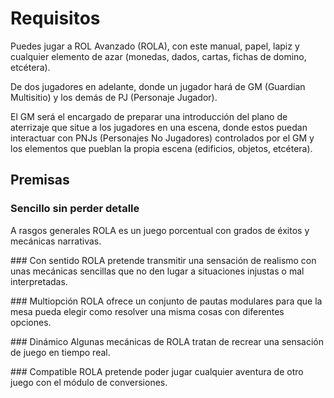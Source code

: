 
Requisitos
==========

Puedes jugar a ROL Avanzado (ROLA), con este manual, papel, lapiz y cualquier elemento de azar (monedas, dados, cartas, fichas de domino, etcétera).

De dos jugadores en adelante, donde un jugador hará de GM (Guardian Multisitio) y los demás de PJ (Personaje Jugador).

El GM será el encargado de preparar una introducción del plano de aterrizaje que situe a los jugadores en una escena, donde estos puedan interactuar con PNJs (Personajes No Jugadores) controlados por el GM y los elementos que pueblan la propia escena (edificios, objetos, etcétera).

Premisas
--------

### Sencillo sin perder detalle
A rasgos generales ROLA es un juego porcentual con grados de éxitos y mecánicas narrativas.

### Con sentido
ROLA pretende transmitir una sensación de realismo con unas mecánicas sencillas que no den lugar a situaciones injustas o mal interpretadas.

### Multiopción
ROLA ofrece un conjunto de pautas modulares para que la mesa pueda elegir como resolver una misma cosas con diferentes opciones.

### Dinámico
Algunas mecánicas de ROLA tratan de recrear una sensación de juego en tiempo real.

### Compatible
ROLA pretende poder jugar cualquier aventura de otro juego con el módulo de conversiones.
